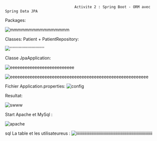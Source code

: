                                     Activite 2 : Spring Boot - ORM avec Spring Data JPA
Packages:


![mmmmmmmmmmmmmmmm](https://user-images.githubusercontent.com/107000262/232950220-ff91a663-f32f-4d1a-818f-eb069b690979.png)


Classes: Patient + PatientRepository:


!['''''''''''''''''''''''''''](https://user-images.githubusercontent.com/107000262/232950596-14f98d24-2f6b-4e60-b89b-9d5a765b4b0d.png)

Classe JpaApplication:

![eeeeeeeeeeeeeeeeeeeeeeeeee](https://user-images.githubusercontent.com/107000262/232951384-d28b670b-9eda-4dad-a1fd-9cca5949fa25.png)

![eeeeeeeeeeeeeeeeeeeeeeeeeeeeeeeeeeeeeeeeeeeeeeeeeeeeeeee](https://user-images.githubusercontent.com/107000262/232951394-496a56eb-5025-4c73-be0d-0618fe125868.png)


Fichier Application.properties:
![config ](https://user-images.githubusercontent.com/107000262/232972247-a91f8036-ed6a-4fc9-ac2d-f650ed89c649.png)


Resultat:

![swww](https://user-images.githubusercontent.com/107000262/232960739-b4c5e5af-0c01-4fa8-bc1f-4e50d0e24691.png)

Start Apache et MySql :

![apache](https://user-images.githubusercontent.com/107000262/232972501-3067ae75-72e9-4527-ab9f-5b403bcef6f1.png)


sql La table et les utilisateureus :
![iiiiiiiiiiiiiiiiiiiiiiiiiiiiiiiiiiiiiiiiiiiiiiiiiiiiiiiiiiiiiiiiiiiiiiiiii](https://user-images.githubusercontent.com/107000262/232961703-a0ebc586-7a53-4fba-8928-3a18723b25fe.png)
